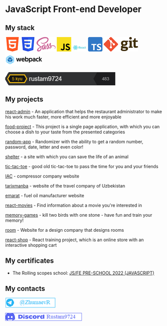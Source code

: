 # JavaScript Front-end Developer
## My stack
![HTML](html.png)
![CSS](css.png)
![SCSS](sass.png)
![JavaScript](javascript.png)
![React](react.jpeg)
![TypeScript](typescript.png)
![Git](git.png)
![Webpack](webpack.png)


[![Codewars image](codewars.png)](https://www.codewars.com/users/rustam9724)

## My projects

[react-admin](https://rustam9724.github.io/react-admin/) - An application that helps the restaurant administrator to make his work much faster, more efficient and more enjoyable

[food-project](https://rustam9724.github.io/food-project) - This project is a single page application, with which you can choose a dish to your taste from the presented categories

[random-app](https://rustam9724.github.io/random-app/) - Randomizer with the ability to get a random number, password, date, letter and even color!

[shelter](https://rustam9724.github.io/shelter/pages/main/index.html "shelter") - a site with which you can save the life of an animal

[tic-tac-toe](https://rustam9724.github.io/tic-tac-toe/) - good old tic-tac-toe to pass the time for you and your friends

[IAC](https://rustam9724.github.io/IAC/) - compressor company website

[tarixmanba](https://rustam9724.github.io/tarixmanba/) - website of the travel company of Uzbekistan

[emarat](https://rustam9724.github.io/emarat/) - fuel oil manufacturer website

[react-movies](https://rustam9724.github.io/movies-project/) - Find information about a movie you're interested in

[memory-games](https://rustam9724.github.io/memory-game/) - kill two birds with one stone - have fun and train your memory!

[room](https://rustam9724.github.io/room/dist/index.html) - Website for a design company that designs rooms

[react-shop](https://rustam9724.github.io/react-shop-project/) - React training project, which is an online store with an interactive shopping cart

## My certificates

* The Rolling scopes school: [JS/FE PRE-SCHOOL 2022 (JAVASCRIPT)](https://app.rs.school/certificate/c9h8em50 "JS/FE PRE-SCHOOL 2022 (JAVASCRIPT)")

## My contacts

![telegram](telegram.png)

![discord](Discord.png)